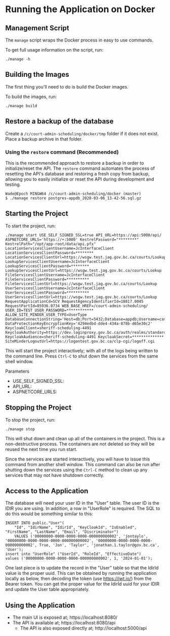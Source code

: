 # Running the Application on Docker

## Management Script

The `manage` script wraps the Docker process in easy to use commands.

To get full usage information on the script, run:
```
./manage -h
```
  
## Building the Images

The first thing you'll need to do is build the Docker images. 

To build the images, run:
```
./manage build
```

## Restore a backup of the database

Create a `/c/court-admin-scheduling/docker/tmp` folder if it does not exist.
Place a backup archive in that folder.

### Using the `restore` command (Recommended)

This is the recommended approach to restore a backup in order to initialize/reset the API.  The `restore` command automates the process of resetting the API's database and restoring a fresh copy from backup, allowing you to easily initialize or reset the API during development and testing.
```
Wade@Epoch MINGW64 /c/court-admin-scheduling/docker (master)
$ ./manage restore postgres-appdb_2020-03-06_13-42-56.sql.gz
```

## Starting the Project

To start the project, run:
```
./manage start USE_SELF_SIGNED_SSL=true API_URL=https://api:5000/api/ ASPNETCORE_URLS='https://+:5000' KestrelPassword="********" KestrelPath="/opt/app-root/data/api.pfx" LocationServicesClientUsername=JcInterfaceClient LocationServicesClientPassword=******** LocationServicesClientUrl=https://wsgw.test.jag.gov.bc.ca/courts/Lookup LookupServicesClientUsername=JcInterfaceClient LookupServicesClientPassword=******** LookupServicesClientUrl=https://wsgw.test.jag.gov.bc.ca/courts/Lookup FileServicesClientUsername=JcInterfaceClient FileServicesClientPassword=********** FileServicesClientUrl=https://wsgw.test.jag.gov.bc.ca/courts/Lookup UserServicesClientUsername=JcInterfaceClient UserServicesClientPassword=********** UserServicesClientUrl=https://wsgw.test.jag.gov.bc.ca/courts/Lookup RequestApplicationCd=SCV RequestAgencyIdentifierId=18817.0045 RequestPartId=85936.0734 WEB_BASE_HREF=/court-admin-scheduling/ USER_ID=TEST USER_PASSWORD=************ ALLOW_SITE_MINDER_USER_TYPE=UserType DatabaseConnectionString='Host=db;Port=5432;Database=appdb;Username=casched;Password=************;Enlist=true;MinPoolSize=10;' DataProtectionKeyEncryptionKey='4294edbd-dde4-434a-878b-d65e30c2' KeycloakClient=sheriff-scheduling-4491 KeycloakAuthority=https://dev.loginproxy.gov.bc.ca/auth/realms/standard KeycloakAudience=sheriff-scheduling-4491 KeycloakSecret=************** SiteMinderLogoutUrl=https://logontest.gov.bc.ca/clp-cgi/logoff.cgi
```

This will start the project interactively; with all of the logs being written to the command line.  Press `Ctrl-C` to shut down the services from the same shell window.

Parameters
- USE_SELF_SIGNED_SSL: 
- API_URL:
- ASPNETCORE_URLS:

## Stopping the Project

To stop the project, run:
```
./manage stop
```

This will shut down and clean up all of the containers in the project.  This is a non-destructive process.  The containers are not deleted so they will be reused the next time you run start.

Since the services are started interactively, you will have to issue this command from another shell window.  This command can also be run after shutting down the services using the `Ctrl-C` method to clean up any services that may not have shutdown correctly.

## Access to the Application

The database will need your user ID in the "User" table. The user ID is the IDIR you are using. In addition, a row in "UserRole" is required. The SQL to do this would be something similar to this:
```
INSERT INTO public."User"(
	"Id", "IdirName", "IdirId", "KeyCloakId", "IsEnabled", "FirstName", "LastName", "Email", "Discriminator")
	VALUES ('00000000-0000-0000-0000-000000000002', 'jontaylo', '00000000-0000-0000-0000-000000000002', '00000000-0000-0000-0000-000000000002', True, 'Jon', 'Taylor', 'jonathan.1.taylor@gov.bc.ca', 'User');
insert into "UserRole" ("UserId", "RoleId", "EffectiveDate")
values ('00000000-0000-0000-0000-000000000002', 1, '2024-01-01');
```

One last piece is to update the record in the "User" table so that the IdirId value is the proper uuid. This can be obtained by running the application locally as below, then decoding the token (use https://jwt.io/) from the Bearer token. You can get the proper value for the IdirId uuid for your IDIR and update the User table appropriately.

## Using the Application

- The main UI is exposed at; https://localhost:8080/
- The API is available at; https://localhost:8080/api
  - The API is also exposed directly at; http://localhost:5000/api
